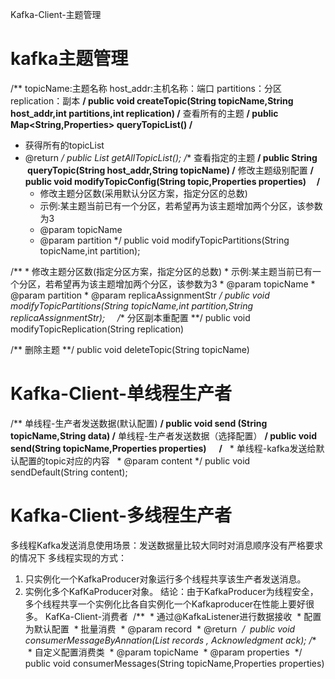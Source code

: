 Kafka-Client-主题管理
# kafka主题管理
/**
topicName:主题名称
host_addr:主机名称：端口
partitions：分区
replication：副本
**/
public void createTopic(String topicName,String host_addr,int partitions,int replication)
/**
查看所有的主题
**/
public Map<String,Properties> queryTopicList() 
/**
 * 获得所有的topicList
 * @return
     */
public List<String> getAllTopicList();
/**
查看指定的主题
**/
public String  queryTopic(String host_addr,String topicName)
/**
修改主题级别配置
**/
public void modifyTopicConfig(String topic,Properties properties)
    
/**
     * 修改主题分区数(采用默认分区方案，指定分区的总数)
     * 示例:某主题当前已有一个分区，若希望再为该主题增加两个分区，该参数为3
     * @param topicName
     * @param partition
     */
public void modifyTopicPartitions(String topicName,int partition);
    
/**
     * 修改主题分区数(指定分区方案，指定分区的总数)
     * 示例:某主题当前已有一个分区，若希望再为该主题增加两个分区，该参数为3
     * @param topicName
     * @param partition
     * @param replicaAssignmentStr
*/
public void modifyTopicPartitions(String topicName,int partition,String replicaAssignmentStr);
    
/**
分区副本重配置
**/
public void modifyTopicReplication(String replication) 
 
/**
删除主题
**/
public void deleteTopic(String topicName)    
# Kafka-Client-单线程生产者
/**
 单线程-生产者发送数据(默认配置)
**/
public void send (String topicName,String data)
/**
 单线程-生产者发送数据（选择配置）
**/
public void send(String topicName,Properties properties)
    
  /**
   * 单线程-kafka发送给默认配置的topic对应的内容
   * @param content
 */
 public void sendDefault(String content);    
# Kafka-Client-多线程生产者
多线程Kafka发送消息使用场景：发送数据量比较大同时对消息顺序没有严格要求的情况下
多线程实现的方式：
1. 只实例化一个KafkaProducer对象运行多个线程共享该生产者发送消息。
2. 实例化多个KafKaProducer对象。
结论：由于KafkaProducer为线程安全，多个线程共享一个实例化比各自实例化一个Kafkaproducer在性能上要好很多。
KafKa-Client-消费者
  /**
  * 通过@KafkaListener进行数据接收
  * 配置为默认配置
  * 批量消费
  * @param record
  * @return
  */
  public void consumerMessageByAnnation(List<ConsumerRecord> records , Acknowledgment ack);
/**
      * 自定义配置消费类
      * @param topicName
      * @param properties
      */
   public void consumerMessages(String topicName,Properties properties)

